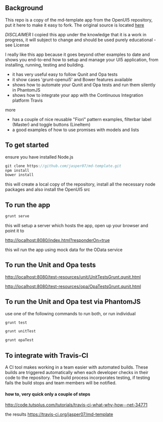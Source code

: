## Background
This repo is a copy of the md-template app from the OpenUI5 repository, put it here to make it easy to fork. The original source is located [here](https://github.com/SAP/openui5/tree/master/src/sap.m/test/sap/m/demokit/md-template)

_DISCLAIMER_ I copied this app under the knowledge that it is a work in progress, it will subject to change and should be used purely educational - see License

I really like this app because it goes beyond other examples to date and shows you end-to-end how to setup and manage your UI5 application, from installing, running, testing and building.
- it has very useful easy to follow Qunit and Opa tests
- it show cases 'grunt-openui5' and Bower features available
- shows how to automate your Qunit and Opa tests and run them silently in PhantomJS
- shows how to integrate your app with the Continuous Integration platform Travis

more
- has a couple of nice reusable "Fiori" pattern examples, filterbar label (Master) and toggle buttons (LineItem)
- a good examples of how to use promises with models and lists

## To get started
ensure you have installed Node.js

```javascript
git clone https://github.com/jasper07/md-template.git
npm install
bower install
```
this will create a local copy of the repository, install all the necessary node packages and also install the OpenUI5 src

## To run the app
```javascript
grunt serve
```
this will setup a server which hosts the app, open up your browser and point it to

[http://localhost:8080/index.html?responderOn=true](http://localhost:8080/index.html?responderOn=true)

this wil run the app using mock data for the OData service

## To run the Unit and Opa tests

[http://localhost:8080/test-resources/unit/UnitTestsGrunt.qunit.html](http://localhost:8080/test-resources/unit/UnitTestsGrunt.qunit.html)

[http://localhost:8080/test-resources/opa/OpaTestsGrunt.qunit.html](http://localhost:8080/test-resources/opa/OpaTestsGrunt.qunit.html)

## To run the Unit and Opa test via PhantomJS
use one of the following commands to run both, or run individual
```javascript
grunt test

grunt unitTest

grunt opaTest
```
## To integrate with Travis-CI
A CI tool makes working in a team easier with automated builds. These builds are triggered automatically when each developer checks in their code to the repository. The build process incorporates testing, if testing fails the build stops and team members will be notified.

#### how to, very quick only a couple of steps
http://code.tutsplus.com/tutorials/travis-ci-what-why-how--net-34771

the results
https://travis-ci.org/jasper07/md-template



